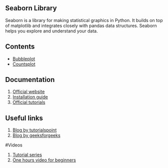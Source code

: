 ## Seaborn Library 

Seaborn is a library for making statistical graphics in Python. It builds on top of matplotlib and integrates closely with pandas data structures. Seaborn helps you explore and understand your data.


## Contents
- [Bubbleplot](https://github.com/CSI-SCT-SB/PY_XTREME/blob/main/Seaborn/Bubbleplot.ipynb)
- [Countsplot](https://github.com/CSI-SCT-SB/PY_XTREME/blob/main/Seaborn/Countsplot.ipynb)


## Documentation
1. [Official website](https://seaborn.pydata.org/)
1. [Installation guide](https://seaborn.pydata.org/installing.html)
1. [Official tutorials](https://seaborn.pydata.org/tutorial.html)

## Useful links
1. [Blog by tutorialspoint](https://www.tutorialspoint.com/seaborn/index.htm)
1. [Blog by geeksforgeeks](https://www.geeksforgeeks.org/python-seaborn-tutorial/)

#Videos
1. [Tutorial series](https://www.youtube.com/watch?v=kjkvfsrDuvA&list=PL4GjoPPG4VqOAwSNw2I-PXUcjw1frHmW2)
1. [One hours video for beginners](https://www.youtube.com/watch?v=eG663qYKjVw)
